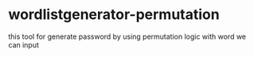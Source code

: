 # wordlistgenerator-permutation
this tool for generate password by using permutation logic with word we can input
